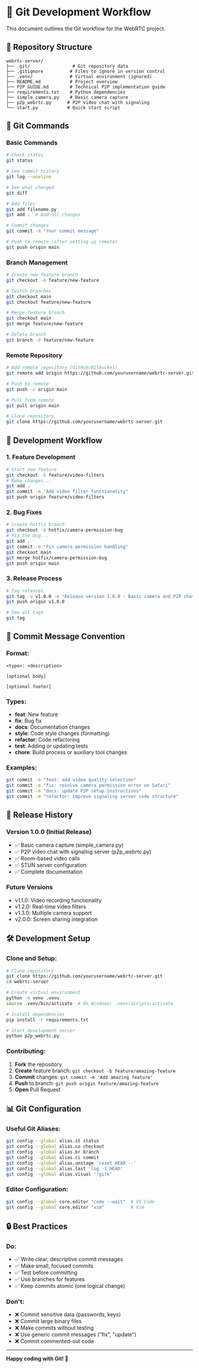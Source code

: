 # 🔧 Git Development Workflow

This document outlines the Git workflow for the WebRTC project.

## 📁 Repository Structure

```
webrtc-server/
├── .git/                # Git repository data
├── .gitignore          # Files to ignore in version control
├── .venv/              # Virtual environment (ignored)
├── README.md           # Project overview
├── P2P_GUIDE.md        # Technical P2P implementation guide
├── requirements.txt    # Python dependencies
├── simple_camera.py    # Basic camera capture
├── p2p_webrtc.py      # P2P video chat with signaling
└── start.py           # Quick start script
```

## 🌟 Git Commands

### Basic Commands
```bash
# Check status
git status

# See commit history
git log --oneline

# See what changed
git diff

# Add files
git add filename.py
git add .  # Add all changes

# Commit changes
git commit -m "Your commit message"

# Push to remote (after setting up remote)
git push origin main
```

### Branch Management
```bash
# Create new feature branch
git checkout -b feature/new-feature

# Switch branches
git checkout main
git checkout feature/new-feature

# Merge feature branch
git checkout main
git merge feature/new-feature

# Delete branch
git branch -d feature/new-feature
```

### Remote Repository
```bash
# Add remote repository (GitHub/Bitbucket)
git remote add origin https://github.com/yourusername/webrtc-server.git

# Push to remote
git push -u origin main

# Pull from remote
git pull origin main

# Clone repository
git clone https://github.com/yourusername/webrtc-server.git
```

## 🚀 Development Workflow

### 1. Feature Development
```bash
# Start new feature
git checkout -b feature/video-filters
# Make changes...
git add .
git commit -m "Add video filter functionality"
git push origin feature/video-filters
```

### 2. Bug Fixes
```bash
# Create hotfix branch
git checkout -b hotfix/camera-permission-bug
# Fix the bug...
git add .
git commit -m "Fix camera permission handling"
git checkout main
git merge hotfix/camera-permission-bug
git push origin main
```

### 3. Release Process
```bash
# Tag releases
git tag -a v1.0.0 -m "Release version 1.0.0 - Basic camera and P2P chat"
git push origin v1.0.0

# See all tags
git tag
```

## 📝 Commit Message Convention

### Format:
```
<type>: <description>

[optional body]

[optional footer]
```

### Types:
- **feat**: New feature
- **fix**: Bug fix
- **docs**: Documentation changes
- **style**: Code style changes (formatting)
- **refactor**: Code refactoring
- **test**: Adding or updating tests
- **chore**: Build process or auxiliary tool changes

### Examples:
```bash
git commit -m "feat: add video quality selection"
git commit -m "fix: resolve camera permission error on Safari"
git commit -m "docs: update P2P setup instructions"
git commit -m "refactor: improve signaling server code structure"
```

## 🔄 Release History

### Version 1.0.0 (Initial Release)
- ✅ Basic camera capture (simple_camera.py)
- ✅ P2P video chat with signaling server (p2p_webrtc.py)
- ✅ Room-based video calls
- ✅ STUN server configuration
- ✅ Complete documentation

### Future Versions
- v1.1.0: Video recording functionality
- v1.2.0: Real-time video filters
- v1.3.0: Multiple camera support
- v2.0.0: Screen sharing integration

## 🛠️ Development Setup

### Clone and Setup:
```bash
# Clone repository
git clone https://github.com/yourusername/webrtc-server.git
cd webrtc-server

# Create virtual environment
python -m venv .venv
source .venv/bin/activate  # On Windows: .venv\Scripts\activate

# Install dependencies
pip install -r requirements.txt

# Start development server
python p2p_webrtc.py
```

### Contributing:
1. **Fork** the repository
2. **Create** feature branch: `git checkout -b feature/amazing-feature`
3. **Commit** changes: `git commit -m 'Add amazing feature'`
4. **Push** to branch: `git push origin feature/amazing-feature`
5. **Open** Pull Request

## 📊 Git Configuration

### Useful Git Aliases:
```bash
git config --global alias.st status
git config --global alias.co checkout
git config --global alias.br branch
git config --global alias.ci commit
git config --global alias.unstage 'reset HEAD --'
git config --global alias.last 'log -1 HEAD'
git config --global alias.visual '!gitk'
```

### Editor Configuration:
```bash
git config --global core.editor "code --wait"  # VS Code
git config --global core.editor "vim"          # Vim
```

## 🔒 Best Practices

### Do:
- ✅ Write clear, descriptive commit messages
- ✅ Make small, focused commits
- ✅ Test before committing
- ✅ Use branches for features
- ✅ Keep commits atomic (one logical change)

### Don't:
- ❌ Commit sensitive data (passwords, keys)
- ❌ Commit large binary files
- ❌ Make commits without testing
- ❌ Use generic commit messages ("fix", "update")
- ❌ Commit commented-out code

---

**Happy coding with Git! 🎉**
